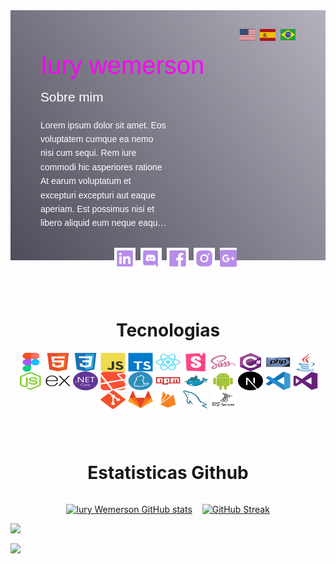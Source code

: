 <header style="background-image: url(./assets/img/background.jpg);max-height: 400px;height: 400px;background-position: center;background-repeat: no-repeat;background-size: cover;position: relative;"> 

<div
style="width: 100%;height: 100%;background: linear-gradient(52deg, rgba(5, 1, 22, 0.7) 0%, rgba(9, 2, 41, 0.30) 100%);opacity: 1;z-index: 2;" />

<div style="padding: 1rem 3rem; display: flex;flex-direction: column;height: 100%;z-index: 2;">

<div>

<ul style="display: flex; gap:.5rem; list-style: none; justify-content: flex-end;">
<li>
<a href="https://github.com/iurywemerson/iurywemerson">
<img style="width: 1.5rem; transition: filter .2s ease-out;"
    onMouseOver="this.style.filter='brightness(85%)'" onMouseOut="this.style.filter='initial'"
    src="./assets/icons/flags/united-states.svg" alt="" />
</a>
</li>
<li>
<a href="https://github.com/iurywemerson/iurywemerson">
<img style="width: 1.55rem; transition: filter .2s ease-out;"
    onMouseOver="this.style.filter='brightness(85%)'" onMouseOut="this.style.filter='initial'"
    src="./assets/icons/flags/spain.svg" alt="" />
</a>
</li>
<li>
<a href="https://github.com/iurywemerson/iurywemerson">
<img style="width: 1.5rem; transition: filter .2s ease-out;"
    onMouseOver="this.style.filter='brightness(85%)'" onMouseOut="this.style.filter='initial'"
    src="./assets/icons/flags/brazilian.svg" alt="" />
</a>
</li>

</ul>
</div>

<div
style="text-align: left;justify-content: center;color: white;display: flex;flex: 1 1 0;flex-direction: column;gap: .5rem;">

<h2
style="font-size: 2.5rem;font-weight: 300;margin: 0;margin-bottom: .5rem;font-family: sans-serif;color: #ff00f7;">
Iury wemerson</h2>

<h2 style="font-size: 1.3rem;font-weight: 300; margin: 0; opacity: 1; font-family: sans-serif;">Sobre mim</h2>

<p
style="font-size: .875rem;line-height: 1.4rem;opacity: 1;font-weight: lighter;max-width: 50%;font-family: sans-serif;overflow: hidden;display: -webkit-box;-webkit-line-clamp: 8;-webkit-box-orient: vertical;">
Lorem ipsum dolor sit amet. Eos voluptatem cumque ea nemo nisi cum sequi. Rem iure commodi hic
asperiores
ratione At earum voluptatum et excepturi excepturi aut eaque aperiam. Est possimus nisi et libero
aliquid eum neque eaque eos amet dolores sit rerum unde.</p>

</div>

<div style="align-items: center; display: flex; flex-direction: column; margin-bottom: 1rem">

<ul style="display: flex; gap:.5rem; list-style: none; justify-content: flex-start;">
<li>
<a href="#">
<img style="width: 2.15rem; transition: filter .2s ease-out;"
onMouseOver="this.style.filter='brightness(85%)'" onMouseOut="this.style.filter='initial'"
src="./assets/icons/social/linkedin.svg" alt="LinkedIn" />
</a>
</li>
<li>
<a href="#">
<img style="width: 2.15rem; transition: filter .2s ease-out;"
onMouseOver="this.style.filter='brightness(85%)'" onMouseOut="this.style.filter='initial'"
src="./assets/icons/social/discord.svg" alt="Discord" />
</a>
</li>
<li>
<a href="#">
<img style="width: 2.15rem; transition: filter .2s ease-out;"
onMouseOver="this.style.filter='brightness(85%)'" onMouseOut="this.style.filter='initial'"
src="./assets/icons/social/facebook.svg" alt="Facebook" />
</a>
</li>
<li>
<a href="#">
<img style="width: 2.15rem; transition: filter .2s ease-out;"
onMouseOver="this.style.filter='brightness(85%)'" onMouseOut="this.style.filter='initial'"
src="./assets/icons/social/instagram.svg" alt="Instagram" />
</a>
</li>

<li>
<a href="#">
<img style="width: 1.7rem; transition: filter .2s ease-out;"
onMouseOver="this.style.filter='brightness(85%)'" onMouseOut="this.style.filter='initial'"
src="./assets/icons/social/google-plus.svg" alt="Google Plus" />
</a>
</li>

</ul>

</div>

</div>

</header>

<div align="center" style="margin-top: 2rem;">

<div style="max-width:996px; display:flex; flex-direction:column; gap: 2rem" >



<!-- [![Typing SVG](https://readme-typing-svg.herokuapp.com?color=%2336BCF7&lines=The+five+boxing+wizards+jump+quickly)](https://git.io/typing-svg) -->

<div>
<h1>Tecnologias</h1>

<p align="center">
<img align="center" src="https://raw.githubusercontent.com/devicons/devicon/master/icons/figma/figma-original.svg" alt="" height="30" width="40" />
<img align="center" src="https://raw.githubusercontent.com/devicons/devicon/master/icons/html5/html5-original.svg" alt="" height="30" width="40" />
<img align="center" src="https://raw.githubusercontent.com/devicons/devicon/master/icons/css3/css3-original.svg" alt="" height="30" width="40" />
<img align="center" src="https://raw.githubusercontent.com/devicons/devicon/master/icons/javascript/javascript-original.svg" alt="" height="30" width="40" />
<img align="center" src="https://raw.githubusercontent.com/devicons/devicon/master/icons/typescript/typescript-original.svg" alt="" height="30" width="40" />
<img align="center" src="https://raw.githubusercontent.com/devicons/devicon/master/icons/react/react-original.svg" alt="" height="30" width="40" />
<img align="center" src="https://raw.githubusercontent.com/devicons/devicon/master/icons/storybook/storybook-original.svg" alt="" height="30" width="40" />
<img align="center" src="https://raw.githubusercontent.com/devicons/devicon/master/icons/sass/sass-original.svg" alt="" height="30" width="40" />

<img align="center" src="https://raw.githubusercontent.com/devicons/devicon/master/icons/csharp/csharp-original.svg" alt="" height="30" width="40" />
<img align="center" src="https://raw.githubusercontent.com/devicons/devicon/master/icons/php/php-original.svg" alt="" height="30" width="40" />
<img align="center" src="https://raw.githubusercontent.com/devicons/devicon/master/icons/java/java-original.svg" alt="" height="30" width="40" />

<img align="center" src="https://raw.githubusercontent.com/devicons/devicon/master/icons/nodejs/nodejs-original.svg" alt="" height="30" width="40" />
<img align="center" src="https://raw.githubusercontent.com/devicons/devicon/master/icons/express/express-original.svg" alt="" height="30" width="40" />
<img align="center" src="https://raw.githubusercontent.com/devicons/devicon/master/icons/dotnetcore/dotnetcore-original.svg" alt="" height="30" width="40" />
<img align="center" src="https://raw.githubusercontent.com/devicons/devicon/master/icons/laravel/laravel-plain.svg" alt="" height="30" width="40" />

<img align="center" src="https://raw.githubusercontent.com/devicons/devicon/master/icons/yarn/yarn-original.svg" alt="" height="30" width="40" />
<img align="center" src="https://raw.githubusercontent.com/devicons/devicon/master/icons/npm/npm-original-wordmark.svg" alt="" height="30" width="40" />

<img align="center" src="https://raw.githubusercontent.com/devicons/devicon/master/icons/docker/docker-original.svg" alt="" height="30" width="40" />
<img align="center" src="https://raw.githubusercontent.com/devicons/devicon/master/icons/android/android-original.svg" alt="" height="30" width="40" />

<img align="center" src="https://raw.githubusercontent.com/devicons/devicon/master/icons/nextjs/nextjs-original.svg" alt="" height="30" width="40" />

<img align="center" src="https://raw.githubusercontent.com/devicons/devicon/master/icons/vscode/vscode-original.svg" alt="" height="30" width="40" />
<img align="center" src="https://raw.githubusercontent.com/devicons/devicon/master/icons/visualstudio/visualstudio-plain.svg" alt="" height="30" width="40" />

<img align="center" src="https://raw.githubusercontent.com/devicons/devicon/master/icons/git/git-original.svg" alt="" height="30" width="40" />
<!-- <span style="background:white;"><img align="center" src="https://raw.githubusercontent.com/devicons/devicon/master/icons/github/github-original.svg" alt="" height="30" width="40"/></span> -->
<img align="center" src="https://raw.githubusercontent.com/devicons/devicon/master/icons/gitlab/gitlab-original.svg" alt="" height="30" width="40" />

<img align="center" src="https://raw.githubusercontent.com/devicons/devicon/master/icons/firebase/firebase-plain.svg" alt="" height="30" width="40" />
<img align="center" src="https://raw.githubusercontent.com/devicons/devicon/master/icons/mysql/mysql-original.svg" alt="" height="30" width="40" />
<img align="center" src="https://raw.githubusercontent.com/devicons/devicon/master/icons/microsoftsqlserver/microsoftsqlserver-plain-wordmark.svg" alt="" height="30" width="40" />

</p>
</div>

<div>
<h1>Estatisticas Github</h1>
<div style="display:flex;flex-direction:row;gap:1rem;justify-content:center">


[![Iury Wemerson GitHub stats](https://github-readme-stats.vercel.app/api?username=iurywemerson&count_private=true&show_icons=true&theme=tokyonight&locale=pt-Br&hide_border=true)](https://github.com/iurywemerson/)

[![GitHub Streak](https://github-readme-streak-stats.herokuapp.com?user=iurywemerson&theme=tokyonight&hide_border=true&date_format=M%20j%5B%2C%20Y%5D)](https://github.com/iurywemerson)

</div>


<!-- [![Readme Card](https://github-readme-stats.vercel.app/api/pin/?username=anuraghazra&repo=github-readme-stats&theme=tokyonight&hide_border=true)](https://github.com/anuraghazra/github-readme-stats) -->

<div style="display:flex;flex-direction:column;gap:1rem;justify-content:center">

<img width="100%" src="https://github-readme-stats.vercel.app/api/top-langs/?username=iurywemerson&theme=tokyonight&hide_border=true&locale=pt-Br&layout=compact&card_width=994">
<img width="100%" src="https://activity-graph.herokuapp.com/graph?username=iurywemerson&theme=react-dark&hide_border=true">

</div>
</div>
</div>
</div>
